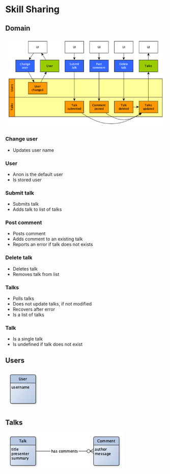 # Skill Sharing

## Domain

![Domain](./domain.png)

### Change user

-   Updates user name

### User

-   Anon is the default user
-   Is stored user

### Submit talk

-   Submits talk
-   Adds talk to list of talks

### Post comment

-   Posts comment
-   Adds comment to an existing talk
-   Reports an error if talk does not exists

### Delete talk

-   Deletes talk
-   Removes talk from list

### Talks

-   Polls talks
-   Does not update talks, if not modified
-   Recovers after error
-   Is a list of talks

### Talk

-   Is a single talk
-   Is undefined if talk does not exist

## Users

![Uses](./users.png)

## Talks

![Talks](./talks.png)
